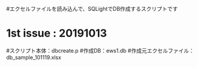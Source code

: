 #エクセルファイルを読み込んで、SQLightでDB作成するスクリプトです
# 1st issue : 20191013

#スクリプト本体：dbcreate.p
#作成DB：ews1.db
#作成元エクセルファイル：db_sample_101119.xlsx 
